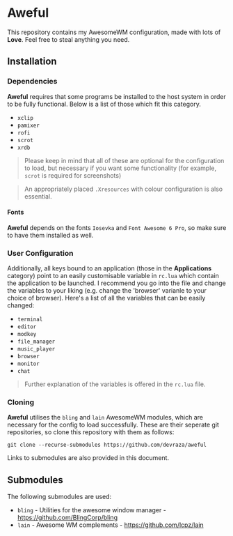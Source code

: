 # Aweful
This repository contains my AwesomeWM configuration, made with lots of **Love**. Feel free to steal anything you need.

## Installation

### Dependencies

**Aweful** requires that some programs be installed to the host system in order to be fully functional. Below is a list of those which fit this category.

- `xclip`
- `pamixer`
- `rofi`
- `scrot`
- `xrdb`

> Please keep in mind that all of these are optional for the configuration to load, but necessary if you want some functionality (for example, `scrot` is required for screenshots)

> An appropriately placed `.Xresources` with colour configuration is also essential.

#### Fonts

**Aweful** depends on the fonts `Iosevka` and `Font Awesome 6 Pro`, so make sure to have them installed as well.

### User Configuration

Additionally, all keys bound to an application (those in the **Applications** category) point to an easily customisable variable in `rc.lua` which contain the application to be launched. I recommend you go into the file and change the variables to your liking (e.g. change the 'browser' varianle to your choice of browser). Here's a list of all the variables that can be easily changed:

- `terminal`
- `editor`
- `modkey`
- `file_manager`
- `music_player`
- `browser`
- `monitor`
- `chat`

> Further explanation of the variables is offered in the `rc.lua` file.

### Cloning

**Aweful** utilises the `bling` and `lain` AwesomeWM modules, which are necessary for the config to load successfully. These are their seperate git repositories, so clone this repository with them as follows:

```
git clone --recurse-submodules https://github.com/devraza/aweful
```

Links to submodules are also provided in this document.

## Submodules

The following submodules are used:
- `bling` - Utilities for the awesome window manager - https://github.com/BlingCorp/bling
- `lain` - Awesome WM complements - https://github.com/lcpz/lain

